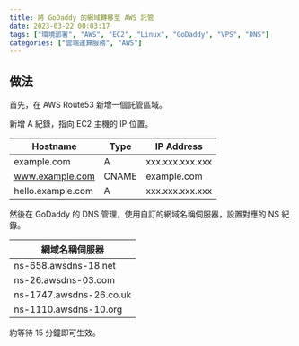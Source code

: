 ```yaml
---
title: 將 GoDaddy 的網域轉移至 AWS 託管
date: 2023-03-22 00:03:17
tags: ["環境部署", "AWS", "EC2", "Linux", "GoDaddy", "VPS", "DNS"]
categories: ["雲端運算服務", "AWS"]
---
```


## 做法

首先，在 AWS Route53 新增一個託管區域。

新增 A 紀錄，指向 EC2 主機的 IP 位置。

| Hostname | Type | IP Address |
| --- | --- | --- |
| example.com | A | xxx.xxx.xxx.xxx |
| www.example.com | CNAME | example.com |
| hello.example.com | A | xxx.xxx.xxx.xxx |

然後在 GoDaddy 的 DNS 管理，使用自訂的網域名稱伺服器，設置對應的 NS 紀錄。

| 網域名稱伺服器 |
| --- |
| ns-658.awsdns-18.net |
| ns-26.awsdns-03.com |
| ns-1747.awsdns-26.co.uk |
| ns-1110.awsdns-10.org |

約等待 15 分鐘即可生效。
